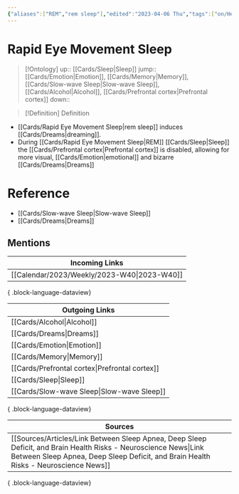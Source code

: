 ```yaml
---
{"aliases":["REM","rem sleep"],"edited":"2023-04-06 Thu","tags":["on/Health"],"date created":"2022-12-14 Wed","dg-publish":true,"permalink":"/cards/rapid-eye-movement-sleep/","dgPassFrontmatter":true}
---
```


# Rapid Eye Movement Sleep

> [!Ontology]
> up:: [[Cards/Sleep\|Sleep]]
> jump:: [[Cards/Emotion\|Emotion]], [[Cards/Memory\|Memory]], [[Cards/Slow-wave Sleep\|Slow-wave Sleep]], [[Cards/Alcohol\|Alcohol]], [[Cards/Prefrontal cortex\|Prefrontal cortex]]
> down:: 

> [!Definition] Definition
> 

- [[Cards/Rapid Eye Movement Sleep\|rem sleep]] induces [[Cards/Dreams\|dreaming]]. 
- During [[Cards/Rapid Eye Movement Sleep\|REM]] [[Cards/Sleep\|Sleep]] the [[Cards/Prefrontal cortex\|Prefrontal cortex]] is disabled, allowing for more visual, [[Cards/Emotion\|emotional]] and bizarre [[Cards/Dreams\|Dreams]] 

# Reference
- [[Cards/Slow-wave Sleep\|Slow-wave Sleep]]
- [[Cards/Dreams\|Dreams]]

## Mentions
| Incoming Links                                 |
| ---------------------------------------------- |
| [[Calendar/2023/Weekly/2023-W40\|2023-W40]] |

{ .block-language-dataview}

| Outgoing Links                                    |
| ------------------------------------------------- |
| [[Cards/Alcohol\|Alcohol]]                     |
| [[Cards/Dreams\|Dreams]]                       |
| [[Cards/Emotion\|Emotion]]                     |
| [[Cards/Memory\|Memory]]                       |
| [[Cards/Prefrontal cortex\|Prefrontal cortex]] |
| [[Cards/Sleep\|Sleep]]                         |
| [[Cards/Slow-wave Sleep\|Slow-wave Sleep]]     |

{ .block-language-dataview}

| Sources                                                                                                                                                                                                    |
| ---------------------------------------------------------------------------------------------------------------------------------------------------------------------------------------------------------- |
| [[Sources/Articles/Link Between Sleep Apnea, Deep Sleep Deficit, and Brain Health Risks - Neuroscience News\|Link Between Sleep Apnea, Deep Sleep Deficit, and Brain Health Risks - Neuroscience News]] |

{ .block-language-dataview}